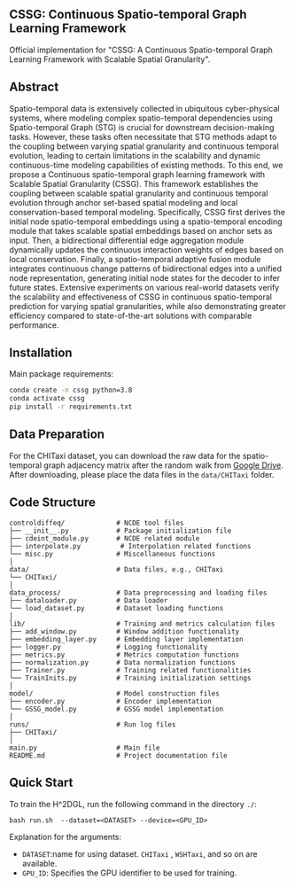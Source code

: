 ## **CSSG: Continuous Spatio-temporal Graph Learning Framework**
[](https://img.shields.io/badge/PyTorch-1.8%2B-orange)
Official implementation for "CSSG: A Continuous Spatio-temporal Graph Learning Framework with Scalable Spatial Granularity".

## **Abstract**
Spatio-temporal data is extensively collected in ubiquitous cyber-physical systems, where modeling complex spatio-temporal dependencies using Spatio-temporal Graph (STG) is crucial for downstream decision-making tasks. However, these tasks often necessitate that STG methods adapt to the coupling between varying spatial granularity and continuous temporal evolution, leading to certain limitations in the scalability and dynamic continuous-time modeling capabilities of existing methods. To this end, we propose a Continuous spatio-temporal graph learning framework with Scalable Spatial Granularity (CSSG). This framework establishes the coupling between scalable spatial granularity and continuous temporal evolution through anchor set-based spatial modeling and local conservation-based temporal modeling. Specifically, CSSG first derives the initial node spatio-temporal embeddings using a spatio-temporal encoding module that takes scalable spatial embeddings based on anchor sets as input. Then, a bidirectional differential edge aggregation module dynamically updates the continuous interaction weights of edges based on local conservation. Finally, a spatio-temporal adaptive fusion module integrates continuous change patterns of bidirectional edges into a unified node representation, generating initial node states for the decoder to infer future states. Extensive experiments on various real-world datasets verify the scalability and effectiveness of CSSG in continuous spatio-temporal prediction for varying spatial granularities, while also demonstrating greater efficiency compared to state-of-the-art solutions with comparable performance.
## Installation
Main package requirements:
```bash
conda create -n cssg python=3.8
conda activate cssg
pip install -r requirements.txt
```
## Data Preparation
For the CHITaxi dataset, you can download the raw data for the spatio-temporal graph adjacency matrix after the random walk from [Google Drive](https://drive.google.com/drive/folders/1wjTRio8USE5HM252-gy6aqNp5YqvsBvk?usp=drive_link). After downloading, please place the data files in the `data/CHITaxi` folder.
## Code Structure
```
controldiffeq/             # NCDE tool files
├── __init__.py            # Package initialization file
├── cdeint_module.py       # NCDE related module
├── interpolate.py          # Interpolation related functions
└── misc.py                # Miscellaneous functions
│
data/                      # Data files, e.g., CHITaxi
└── CHITaxi/
│
data_process/              # Data preprocessing and loading files
├── dataloader.py          # Data loader
└── load_dataset.py        # Dataset loading functions
│
lib/                       # Training and metrics calculation files
├── add_window.py          # Window addition functionality
├── embedding_layer.py     # Embedding layer implementation
├── logger.py              # Logging functionality
├── metrics.py             # Metrics computation functions
├── normalization.py       # Data normalization functions
├── Trainer.py             # Training related functionalities
└── TrainInits.py          # Training initialization settings
│
model/                     # Model construction files
├── encoder.py             # Encoder implementation
└── GSSG_model.py          # GSSG model implementation
│
runs/                      # Run log files
├── CHITaxi/
│
main.py                    # Main file
README.md                  # Project documentation file
```
## Quick Start
To train the H^2DGL, run the following command in the directory `./`:
```
bash run.sh  --dataset=<DATASET> --device=<GPU_ID>
```
Explanation for the arguments:
- `DATASET`:name for using dataset.  `CHITaxi` , `WSHTaxi`, and so on are available.
- `GPU_ID`: Specifies the GPU identifier to be used for training.
